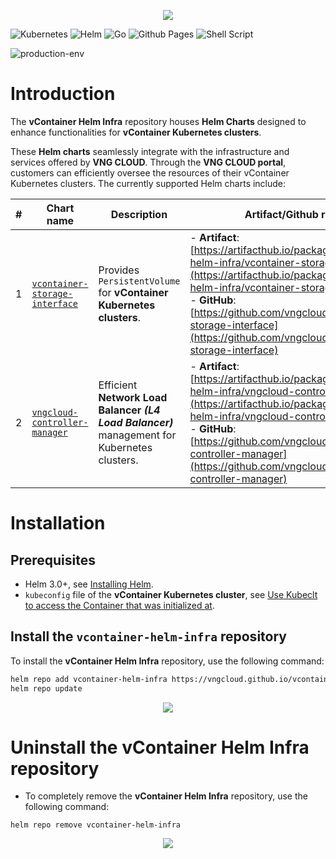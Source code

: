 <center>

  ![](./images/01.png)

</center>


![Kubernetes](https://img.shields.io/badge/kubernetes-%23326ce5.svg?style=for-the-badge&logo=kubernetes&logoColor=white) ![Helm](https://img.shields.io/badge/Helm-0F1689?style=for-the-badge&logo=Helm&labelColor=0F1689) ![Go](https://img.shields.io/badge/go-%2300ADD8.svg?style=for-the-badge&logo=go&logoColor=white) ![Github Pages](https://img.shields.io/badge/github%20pages-121013?style=for-the-badge&logo=github&logoColor=white) ![Shell Script](https://img.shields.io/badge/shell_script-%23121011.svg?style=for-the-badge&logo=gnu-bash&logoColor=white)

![production-env](https://badgen.net/badge/PRODUCTION/environment/blue?icon=github)
# Introduction

The **vContainer Helm Infra** repository houses **Helm Charts** designed to enhance functionalities for **vContainer Kubernetes clusters**.

These **Helm charts** seamlessly integrate with the infrastructure and services offered by **VNG CLOUD**. Through the **VNG CLOUD portal**, customers can efficiently oversee the resources of their vContainer Kubernetes clusters. The currently supported Helm charts include:

|#|Chart name|Description|Artifact/Github repository|
|-|-|-|-|
|1|[`vcontainer-storage-interface`](./helm-charts/vcontainer-storage-interface/index.md)|Provides `PersistentVolume` for **vContainer Kubernetes clusters**.|- **Artifact**: [https://artifacthub.io/packages/helm/vcontainer-helm-infra/vcontainer-storage-interface](https://artifacthub.io/packages/helm/vcontainer-helm-infra/vcontainer-storage-interface)<br>- **GitHub**: [https://github.com/vngcloud/vcontainer-storage-interface](https://github.com/vngcloud/vcontainer-storage-interface)|
|2|[`vngcloud-controller-manager`](./helm-charts/vngcloud-controller-manager/index.md)|Efficient **Network Load Balancer _(L4 Load Balancer)_** management for Kubernetes clusters.|- **Artifact**: [https://artifacthub.io/packages/helm/vcontainer-helm-infra/vngcloud-controller-manager](https://artifacthub.io/packages/helm/vcontainer-helm-infra/vngcloud-controller-manager)<br>- **GitHub**: [https://github.com/vngcloud/vngcloud-controller-manager](https://github.com/vngcloud/vngcloud-controller-manager)|

# Installation
## Prerequisites
- Helm 3.0+, see [Installing Helm](https://helm.sh/docs/intro/install/).
- `kubeconfig` file of the **vContainer Kubernetes cluster**, see [Use Kubeclt to access the Container that was initialized at](https://docs.vngcloud.vn/display/VSERVERENG/Step+3%3A+Use+Kubeclt+to+access+the+Container+that+was+initialized+at).

## Install the `vcontainer-helm-infra` repository
To install the **vContainer Helm Infra** repository, use the following command:
  ```bash
  helm repo add vcontainer-helm-infra https://vngcloud.github.io/vcontainer-helm-infra
  helm repo update
  ```

<center>

  ![](./images/12.png)

</center>

# Uninstall the **vContainer Helm Infra** repository
- To completely remove the **vContainer Helm Infra** repository, use the following command:
```bash=
helm repo remove vcontainer-helm-infra
```

<center>

  ![](./images/16.png)

</center>
